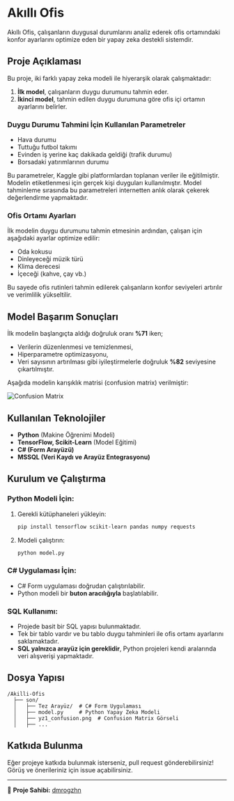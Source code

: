 # Akıllı Ofis

Akıllı Ofis, çalışanların duygusal durumlarını analiz ederek ofis ortamındaki konfor ayarlarını optimize eden bir yapay zeka destekli sistemdir.

## Proje Açıklaması

Bu proje, iki farklı yapay zeka modeli ile hiyerarşik olarak çalışmaktadır:
1. **İlk model**, çalışanların duygu durumunu tahmin eder.
2. **İkinci model**, tahmin edilen duygu durumuna göre ofis içi ortamın ayarlarını belirler.

### Duygu Durumu Tahmini İçin Kullanılan Parametreler
- Hava durumu
- Tuttuğu futbol takımı
- Evinden iş yerine kaç dakikada geldiği (trafik durumu)
- Borsadaki yatırımlarının durumu

Bu parametreler, Kaggle gibi platformlardan toplanan veriler ile eğitilmiştir. Modelin etiketlenmesi için gerçek kişi duyguları kullanılmıştır. Model tahminleme sırasında bu parametreleri internetten anlık olarak çekerek değerlendirme yapmaktadır.

### Ofis Ortamı Ayarları
İlk modelin duygu durumunu tahmin etmesinin ardından, çalışan için aşağıdaki ayarlar optimize edilir:
- Oda kokusu
- Dinleyeceği müzik türü
- Klima derecesi
- İçeceği (kahve, çay vb.)

Bu sayede ofis rutinleri tahmin edilerek çalışanların konfor seviyeleri artırılır ve verimlilik yükseltilir.

## Model Başarım Sonuçları

İlk modelin başlangıçta aldığı doğruluk oranı **%71** iken;
- Verilerin düzenlenmesi ve temizlenmesi,
- Hiperparametre optimizasyonu,
- Veri sayısının artırılması gibi iyileştirmelerle doğruluk **%82** seviyesine çıkartılmıştır.

Aşağıda modelin karışıklık matrisi (confusion matrix) verilmiştir:

![Confusion Matrix](yz1_confusion.png)

## Kullanılan Teknolojiler
- **Python** (Makine Öğrenimi Modeli)
- **TensorFlow, Scikit-Learn** (Model Eğitimi)
- **C# (Form Arayüzü)**
- **MSSQL (Veri Kaydı ve Arayüz Entegrasyonu)**

## Kurulum ve Çalıştırma

### Python Modeli İçin:
1. Gerekli kütüphaneleri yükleyin:
   ```bash
   pip install tensorflow scikit-learn pandas numpy requests
   ```
2. Modeli çalıştırın:
   ```bash
   python model.py
   ```

### C# Uygulaması İçin:
- C# Form uygulaması doğrudan çalıştırılabilir.
- Python modeli bir **buton aracılığıyla** başlatılabilir.

### SQL Kullanımı:
- Projede basit bir SQL yapısı bulunmaktadır.
- Tek bir tablo vardır ve bu tablo duygu tahminleri ile ofis ortamı ayarlarını saklamaktadır.
- **SQL yalnızca arayüz için gereklidir**, Python projeleri kendi aralarında veri alışverişi yapmaktadır.

## Dosya Yapısı
```
/Akilli-Ofis
  ├── son/
  │   ├── Tez Arayüz/  # C# Form Uygulaması
  │   ├── model.py     # Python Yapay Zeka Modeli
  │   ├── yz1_confusion.png  # Confusion Matrix Görseli
  │   ├── ...
```

## Katkıda Bulunma
Eğer projeye katkıda bulunmak isterseniz, pull request gönderebilirsiniz! Görüş ve önerileriniz için issue açabilirsiniz.

---

📌 **Proje Sahibi:** [dmrogzhn](https://github.com/dmrogzhn)
